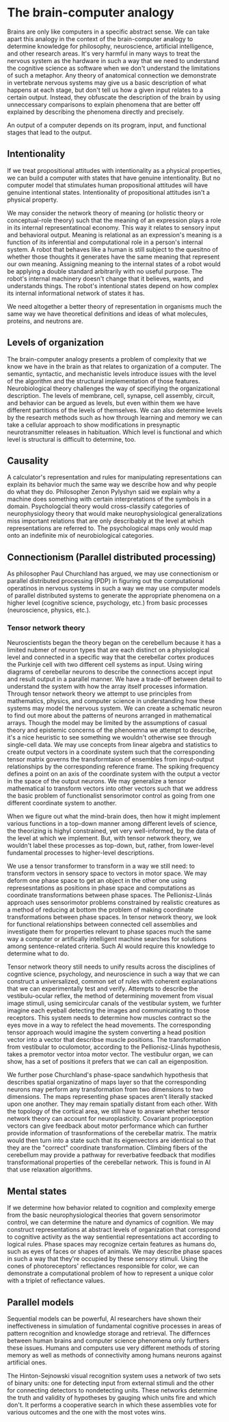# The brain-computer analogy

Brains are only like computers in a specific abstract sense. We can take apart this analogy in the context
of the brain-computer analogy to determine knowledge for philosophy, neuroscience, artificial intelligence,
and other research areas. It's very harmful in many ways to treat the nervous system as the hardware in such 
a way that we need to understand the cognitive science as software when we don't understand the limitations 
of such a metaphor. Any theory of anatomical connection we demonstrate in vertebrate nervous systems may give
us a basic description of what happens at each stage, but don't tell us how a given input relates to a certain
output. Instead, they obfuscate the description of the brain by using unneccessary comparisons to explain
phenomena that are better off explained by describing the phenomena directly and precisely.

An output of a computer depends on its program, input, and functional stages that lead to the output.

## Intentionality 

If we treat propositional attitudes with intentionality as a physical properties, we can build a computer
with states that have genuine intentionality. But no computer model that stimulates human propositional
attitudes will have genuine intentional states. Intentionality of propositional attitudes isn't a physical
property. 

We may consider the network theory of meaning (or holistic theory or conceptual-role theory) such that the meaning
of an expression plays a role in its internal representatinoal economy. This way it relates to sensory input and
behavioral output. Meaning is relational as an expression's meaning is a function of its inferential and computational
role in a person's internal system. A robot that behaves like a human is still subject to the quesitno of whether
those thoughts it generates have the same meaning that represent our own meaning. Assigning meaning to the internal
states of a robot would be applying a double standard arbitrarily with no useful purpose. The robot's internal 
machinery doesn't change that it believes, wants, and understands things. The robot's intentional states depend
on how complex its internal informational network of states it has.

We need altogether a better theory of representation in organisms much the same way we have theoretical definitions
and ideas of what molecules, proteins, and neutrons are. 

## Levels of organization

The brain-computer analogy presents a problem of complexity that we know we have in the brain as that relates to
organization of a computer. The semantic, syntactic, and mechanistic levels introduce issues with the level of the
algorithm and the structural implementation of those features. Neurobiological theory challenges the way of
specifiying the organizational description. The levels of membrane, cell, synapse, cell assembly, circuit, and behavior
can be argued as levels, but even within them we have different partitions of the levels of themselves. We can also determine
levels by the research methods such as how through learning and memory we can take a cellular approach to show 
modifications in presynaptic neurotransmitter releases in habituation. Which level is functional and which level is structural
is difficult to determine, too. 

## Causality

A calculator's representation and rules for manipulating representations can explain its behavior much the same way
we describe how and why people do what they do. Philosopher Zenon Pylyshyn said we explain why a machine does
something with certain interpretations of the symbols in a domain. Psychologcial theory would cross-classify
categories of neurophysiology theory that would make neurophysiological generalizations miss important relations
that are only describably at the level at which representations are referred to. The psychological maps only would 
map onto an indefinite mix of neurobiological categories.

## Connectionism (Parallel distributed processing)

As philosopher Paul Churchland has argued, we may use connectionism or parallel distributed processing (PDP) in figuring out the computational
operatinos in nervous systems in such a way we may use computer models of parallel distributed systems to generate the appropriate
phenomena on a higher level (cognitive science, psychology, etc.) from basic processes (neuroscience, physics, etc.).

### Tensor network theory

Neuroscientists began the theory began on the cerebellum because it has a limited nubmer of neuron types that are each
distinct on a physiological level and connected in a specific way that the cerebellar cortex produces the Purkinje cell
with two different cell systems as input. Using wiring diagrams of cerebellar neurons to describe the connections accept
input and result output in a parallel manner. We have a trade-off between detail to understand the system with how the array
itself processes information. Through tensor network theory we attempt to use principles from mathematics, physics, and computer
science in understanding how these systems may model the nervous system. We can create a schematic neuron to find out more about
the patterns of neurons arranged in mathematical arrays. Though the model may be limited by the assumptions of casual theory
and epistemic concerns of the phenoemna we attempt to describe, it's a nice heuristic to see something we wouldn't otherwise
see through single-cell data. We may use concepts from linear algebra and statistics to create output vectors in a coordinate
system such that the corresponding tensor matrix governs the transformtaion of ensembles from input-output relationships
by the corresponding reference frame. The spiking frequency defines a point on an axis of the coordinate system with the output
a vector in the space of the output neurons. We may generalize a tensor mathematical to transform vectors into other vectors
such that we address the basic problem of functionalist sensorimotor control as going from one different coordinate system
to another. 

When we figure out what the mind-brain does, then how it might implement various functions in a top-down manner among different
levels of science, the theorizing is highyl constrained, yet very well-informed, by the data of the level at which we implement.
But, with tensor network theory, we wouldn't label these processes as top-down, but, rather, from lower-level fundamental processes
to higher-level descriptions. 

We use a tensor transformer to transform in a way we still need: to transform vectors in sensory space to vectors in motor space. 
We may deform one phase space to get an object in the other one using represesntations as positions in phase space and computations
as coordinate transformations between phase spaces. The Pellionisz-Llinás approach uses sensorimotor problems constrained by
realistic creatures as a method of reducing at bottom the problem of making coordinate transformations between phase spaces. In tensor
network theory, we look for functional relationships between connected cell assemblies and investigate them for properties relevant
to phase spaces much the same way a computer or artifically intelligent machine searches for solutions among sentence-related
criteria. Such AI would require this knowledge to determine what to do.

Tensor network theory still needs to unify results across the disciplines of cogntive science, psychology, and neuroscience in such
a way that we can construct a universalized, common set of rules with coherent explanations that we can experimentally test and verify.
Attempts to describe the vestibulu-ocular reflex, the method of determining movement from visual image stimuli, using semicircular canals
of the vestibular system, we furhter imagine each eyeball detecting the images and communicating to those receptors. This system needs
to determine how muscles contract so the eyes move in a way to refelect the head movements. The corresponding tensor approach would imagine
the system converting a head position vector into a vector that describse muscle positions. The transformation 
from vestibular to oculomotor, according to the Pellionisz-Llinás hypothesis, takes a premotor vector intoa motor vector. The vestibulur 
organ, we can show, has a set of positions it prefers that we can call an eigenposition. 

We further pose Churchland's phase-space sandwhich hypothesis that describes spatial organizatino of maps layer so that the corresponding
neurons may perform any transformation from two dimensions to two dimensions. The maps representing phase spaces aren't literally stacked upon one another. 
They may remain spatially distant from each other. With the topology of the cortical area, we still have to answer whether tensor network
theory can account for neuroplasticity. Covariant proprioception vectors can give feedback about motor performance which can further
provide information of trasnformations of the cerebellar matrix. The matrix would then turn into a state such that its eigenvectors
are identical so that they are the "correct" coordinate transformation. Climbing fibers of the cerebellum may provide a pathway
for reverbative feedback that modifies transformational properties of the cerebellar network. This is found in AI that use relaxation
algorithms.  

## Mental states

If we determine how behavior related to cognition and complexity emerge from the basic neurophysiological theories that govern
sensorimotor control, we can determine the nature and dynamics of cognition. We may construct representations at abstract levels of 
organization that correspond to cognitive activity as the way sentiential representations act according to logical rules. Phase spaces
may recognize certain features as humans do, such as eyes of faces or shapes of animals. We may describe phase spaces in such a way
that they're occupied by these sensory stimuli. Using the cones of photoreceptors' reflectances responsible for color, we can demonstrate
a computational problem of how to represent a unique color with a triplet of reflectance values. 

## Parallel models 

Sequential models can be powerful, AI researchers have shown their ineffectiveness in simulation of fundamental cognitive processes
in areas of pattern recognition and knowledge storage and retrieval. The differnces between human brains and computer science phenomena
only furthers these issues. Humans and computers use very different methods of storing memory as well as methods of connectivity among
humans neurons against artificial ones. 

The Hinton-Sejnowski visual recognition system uses a network of two sets of binary units: one for detecting input from external stimuli and
the other for connecting detectors to nondetecting units. These networks determine the truth and validity of hypotheses by gauging
which units fire and which don't. It performs a cooperative search in which these assemblies vote for various outcomes and the one
with the most votes wins.  
